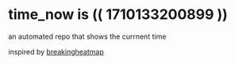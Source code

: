 # time_now is (( 1710133200899 ))

an automated repo that shows the currnent time

inspired by [breakingheatmap](https://github.com/breakingheatmap/breakingheatmap)